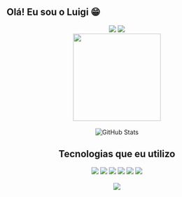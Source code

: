## Olá! Eu sou o Luigi 😁

<div>
  <div align="center" >
    <a href="https://www.linkedin.com/in/luigi-matheus-b0650a310//"><img src="https://img.shields.io/badge/LinkedIn-0077B5?style=for-the-badge&logo=linkedin&logoColor=white"/></a>
    <a href="mailto:luigicumaru@gmail.com"><img src="https://img.shields.io/badge/Gmail-333333?style=for-the-badge&logo=gmail&logoColor=red"/></a>
  </div>

<div align="center">
  <img src="https://user-images.githubusercontent.com/74038190/225813708-98b745f2-7d22-48cf-9150-083f1b00d6c9.gif" height="200" />
  <br/>
  <br/>
  <img src="https://github-readme-stats.vercel.app/api?username=luigimdev&show_icons=true&theme=radical" alt="GitHub Stats" />

## Tecnologias que eu utilizo

  <div align="center">
    <img src="https://img.shields.io/badge/HTML5-E34F26?style=for-the-badge&logo=html5&logoColor=white" />
    <img src="https://img.shields.io/badge/CSS3-1572B6?style=for-the-badge&logo=css3&logoColor=white" />
    <img src="https://img.shields.io/badge/JavaScript-F7DF1E?style=for-the-badge&logo=javascript&logoColor=black" />
    <img src="https://img.shields.io/badge/TypeScript-007ACC?style=for-the-badge&logo=typescript&logoColor=white" />
    <img src="https://img.shields.io/badge/React-20232A?style=for-the-badge&logo=react&logoColor=61DAFB" />
    <img src="https://img.shields.io/badge/C%23-239120?style=for-the-badge&logo=c-sharp&logoColor=white" />
    <br/>
    <br/>
  </div>
  <div align="center">
    <img src="https://github-readme-stats.vercel.app/api/top-langs/?username=luigimdev&layout=donut" /> 
  </div>






  

